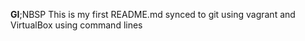 **GI**;NBSP
This is my first README.md synced to git using vagrant and VirtualBox using command lines